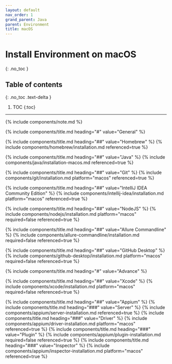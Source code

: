 ```yaml
---
layout: default
nav_order: 1
grand_parent: Java
parent: Environment
title: macOS
---
```


# Install Environment on macOS
{: .no_toc }

## Table of contents
{: .no_toc .text-delta }

1. TOC
{:toc}
---

{% include components/note.md %}


<!-- General -->
{% include components/title.md heading="#" value="General" %}

<!-- Homebrew -->
{% include components/title.md heading="##" value="Homebrew" %}
{% include components/homebrew/installation.md referenced=true %}

<!-- Java -->
{% include components/title.md heading="##" value="Java" %}
{% include components/java/installation-macos.md referenced=true %}

<!-- Git -->
{% include components/title.md heading="##" value="Git" %}
{% include components/git/installation.md platform="macos" referenced=true %}

<!-- IntelliJ IDEA Community Edition -->
{% include components/title.md heading="##" value="IntelliJ IDEA Community Edition" %}
{% include components/intellij-idea/installation.md platform="macos" referenced=true %}

<!-- NodeJS -->
{% include components/title.md heading="##" value="NodeJS" %}
{% include components/nodejs/installation.md platform="macos" required=false referenced=true %}

<!-- Allure Commandline -->
{% include components/title.md heading="##" value="Allure Commandline" %}
{% include components/allure-commandline/installation.md required=false referenced=true %}

<!-- GitHub Desktop -->
{% include components/title.md heading="##" value="GitHub Desktop" %}
{% include components/github-desktop/installation.md platform="macos" required=false referenced=true %}


<!-- Advance -->
{% include components/title.md heading="#" value="Advance" %}

<!-- Xcode -->
{% include components/title.md heading="##" value="Xcode" %}
{% include components/xcode/installation.md platform="macos" required=false referenced=true %}

<!-- Appium -->
{% include components/title.md heading="##" value="Appium" %}
{% include components/title.md heading="###" value="Server" %}
{% include components/appium/server-installation.md referenced=true %}
{% include components/title.md heading="###" value="Driver" %}
{% include components/appium/driver-installation.md platform="macos" referenced=true %}
{% include components/title.md heading="###" value="Plugin" %}
{% include components/appium/plugin-installation.md required=false referenced=true %}
{% include components/title.md heading="###" value="Inspector" %}
{% include components/appium/inspector-installation.md platform="macos" referenced=true %}
